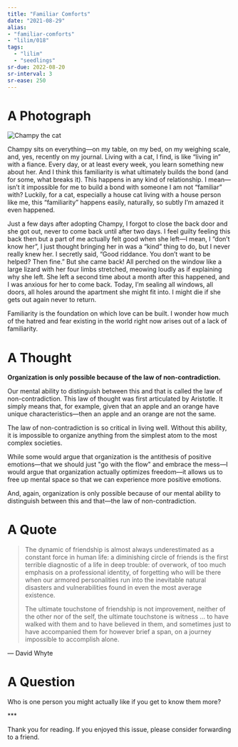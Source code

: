 ```yaml
---
title: "Familiar Comforts"
date: "2021-08-29"
alias:
- "familiar-comforts"
- "lilim/018"
tags:
  - "lilim"
  - "seedlings"
sr-due: 2022-08-20
sr-interval: 3
sr-ease: 250
---
```

# A Photograph

![Champy the cat](essays/images/Champy.jpg)

Champy sits on everything—on my table, on my bed, on my weighing scale, and, yes, recently on my journal. Living with a cat, I find, is like “living in” with a fiance. Every day, or at least every week, you learn something new about her. And I think this familiarity is what ultimately builds the bond (and for some, what breaks it). This happens in any kind of relationship. I mean—isn’t it impossible for me to build a bond with someone I am not “familiar” with? Luckily, for a cat, especially a house cat living with a house person like me, this “familiarity” happens easily, naturally, so subtly I’m amazed it even happened.

Just a few days after adopting Champy, I forgot to close the back door and she got out, never to come back until after two days. I feel guilty feeling this back then but a part of me actually felt good when she left—I mean, I “don’t know her”, I just thought bringing her in was a “kind” thing to do, but I never really knew her. I secretly said, “Good riddance. You don’t want to be helped? Then fine.” But she came back! All perched on the window like a large lizard with her four limbs stretched, meowing loudly as if explaining why she left. She left a second time about a month after this happened, and I was anxious for her to come back. Today, I’m sealing all windows, all doors, all holes around the apartment she might fit into. I might die if she gets out again never to return.

Familiarity is the foundation on which love can be built. I wonder how much of the hatred and fear existing in the world right now arises out of a lack of familiarity.

# A Thought

**Organization is only possible because of the law of non-contradiction.**

Our mental ability to distinguish between this and that is called the law of non-contradiction. This law of thought was first articulated by Aristotle. It simply means that, for example, given that an apple and an orange have unique characteristics—then an apple and an orange are not the same.

The law of non-contradiction is so critical in living well. Without this ability, it is impossible to organize anything from the simplest atom to the most complex societies.

While some would argue that organization is the antithesis of positive emotions—that we should just "go with the flow" and embrace the mess—I would argue that organization actually optimizes freedom—it allows us to free up mental space so that we can experience more positive emotions.

And, again, organization is only possible because of our mental ability to distinguish between this and that—the law of non-contradiction.

# A Quote

> The dynamic of friendship is almost always underestimated as a constant force in human life: a diminishing circle of friends is the first terrible diagnostic of a life in deep trouble: of overwork, of too much emphasis on a professional identity, of forgetting who will be there when our armored personalities run into the inevitable natural disasters and vulnerabilities found in even the most average existence.
>
>The ultimate touchstone of friendship is not improvement, neither of the other nor of the self, the ultimate touchstone is witness … to have walked with them and to have believed in them, and sometimes just to have accompanied them for however brief a span, on a journey impossible to accomplish alone.

— David Whyte

# A Question

Who is one person you might actually like if you get to know them more?

\***

Thank you for reading. If you enjoyed this issue, please consider forwarding to a friend.
